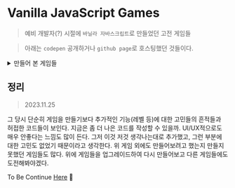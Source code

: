 # Vanilla JavaScript Games

> 예비 개발자(?) 시절에 `바닐라 자바스크립트`로 만들었던 고전 게임들

> 아래는 `codepen` 공개하거나 `github page`로 호스팅했던 것들이다.

<details>
  <summary>만들어 본 게임들</summary>

- [구구단 퀴즈](https://codepen.io/jjanmo/pen/GRgMBRp?editors=0010)

- [가위바위보](https://codepen.io/jjanmo/pen/abOogBM)

- [숫자야구게임](https://codepen.io/jjanmo/pen/WNvrGex)

  > 숫자야구게임 안에서 `background`로 사용한 `baseball field` 부분은 CODEPEN의 [여기](https://codepen.io/AniG2017/pen/dZYeLQ)를 참고하였습니다.

- [Google TicTacToe Clone](https://codepen.io/jjanmo/pen/dyGYBOv)

- [KakaoFriends TicTacToe](https://jjanmo.github.io/jjanmo.github.io-kakao-tictactoe/)

  > [REPO](https://github.com/jjanmo/jjanmo.github.io-kakao-tictactoe)

- [Memory Game : 기억력 게임](https://jjanmo.github.io/jjanmo.github.io-memorygame/)

  > [REPO](https://github.com/jjanmo/jjanmo.github.io-memorygame)

- [Mine Sweeper : 지뢰찾기](<(https://jjanmo.github.io/jjanmo.github.io-minesweeper/)>)

  > [REPO](https://github.com/jjanmo/jjanmo.github.io-minesweeper)

  </details>

## 정리

> 2023.11.25

그 당시 단순히 게임을 만들기보다 추가적인 기능(레벨 등)에 대한 고민들의 흔적들과 허접한 코드들이 보인다. 지금은 좀 더 나은 코드를 작성할 수 있을까. UI/UX적으로도 매우 안좋다는 느낌도 많이 든다. 그저 이것 저것 생각나는대로 추가했고, 그런 부분에 대한 고민도 없었기 때문이라고 생각한다. 위 게임 외에도 만들어보려고 했는지 만들지 못했던 게임들도 많다. 위에 게임들을 업그레이드하여 다시 만들어보고 다른 게임들에도 도전해봐야겠다.

To Be Continue [Here](https://github.com/jjanmo/react-games) 🚀
